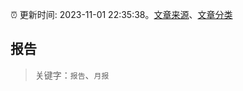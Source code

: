 :alarm_clock: 更新时间: 2023-11-01 22:35:38。[文章来源](/README.md)、[文章分类](/TAGS.md)

## 报告


> 关键字：`报告`、`月报`




